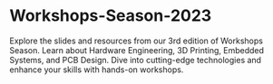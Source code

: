 # Workshops-Season-2023
Explore the slides and resources from our 3rd edition of Workshops Season. Learn about Hardware Engineering, 3D Printing, Embedded Systems, and PCB Design. Dive into cutting-edge technologies and enhance your skills with hands-on workshops.
